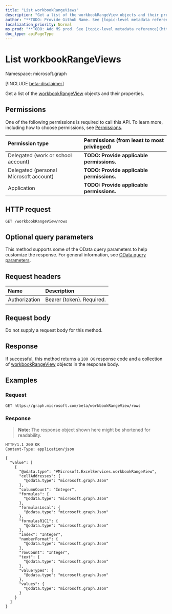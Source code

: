 ```yaml
---
title: "List workbookRangeViews"
description: "Get a list of the workbookRangeView objects and their properties."
author: "**TODO: Provide Github Name. See [topic-level metadata reference](https://msgo.azurewebsites.net/add/document/guidelines/metadata.html#topic-level-metadata)**"
localization_priority: Normal
ms.prod: "**TODO: Add MS prod. See [topic-level metadata reference](https://msgo.azurewebsites.net/add/document/guidelines/metadata.html#topic-level-metadata)**"
doc_type: apiPageType
---
```


# List workbookRangeViews
Namespace: microsoft.graph

[!INCLUDE [beta-disclaimer](../../includes/beta-disclaimer.md)]

Get a list of the [workbookRangeView](../resources/workbookrangeview.md) objects and their properties.

## Permissions
One of the following permissions is required to call this API. To learn more, including how to choose permissions, see [Permissions](/graph/permissions-reference).

|Permission type|Permissions (from least to most privileged)|
|:---|:---|
|Delegated (work or school account)|**TODO: Provide applicable permissions.**|
|Delegated (personal Microsoft account)|**TODO: Provide applicable permissions.**|
|Application|**TODO: Provide applicable permissions.**|

## HTTP request

<!-- {
  "blockType": "ignored"
}
-->
``` http
GET /workbookRangeView/rows
```

## Optional query parameters
This method supports some of the OData query parameters to help customize the response. For general information, see [OData query parameters](/graph/query-parameters).

## Request headers
|Name|Description|
|:---|:---|
|Authorization|Bearer {token}. Required.|

## Request body
Do not supply a request body for this method.

## Response

If successful, this method returns a `200 OK` response code and a collection of [workbookRangeView](../resources/workbookrangeview.md) objects in the response body.

## Examples

### Request
<!-- {
  "blockType": "request",
  "name": "list_workbookrangeview"
}
-->
``` http
GET https://graph.microsoft.com/beta/workbookRangeView/rows
```


### Response
>**Note:** The response object shown here might be shortened for readability.
<!-- {
  "blockType": "response",
  "truncated": true,
  "@odata.type": "Collection(Microsoft.ExcelServices.workbookRangeView)"
}
-->
``` http
HTTP/1.1 200 OK
Content-Type: application/json

{
  "value": [
    {
      "@odata.type": "#Microsoft.ExcelServices.workbookRangeView",
      "cellAddresses": {
        "@odata.type": "microsoft.graph.Json"
      },
      "columnCount": "Integer",
      "formulas": {
        "@odata.type": "microsoft.graph.Json"
      },
      "formulasLocal": {
        "@odata.type": "microsoft.graph.Json"
      },
      "formulasR1C1": {
        "@odata.type": "microsoft.graph.Json"
      },
      "index": "Integer",
      "numberFormat": {
        "@odata.type": "microsoft.graph.Json"
      },
      "rowCount": "Integer",
      "text": {
        "@odata.type": "microsoft.graph.Json"
      },
      "valueTypes": {
        "@odata.type": "microsoft.graph.Json"
      },
      "values": {
        "@odata.type": "microsoft.graph.Json"
      }
    }
  ]
}
```

